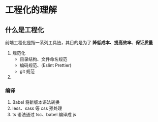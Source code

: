 # 工程化的理解

## 什么是工程化

前端工程化是指一系列工具链，其目的是为了 **降低成本、提高效率、保证质量**

1. 规范化
   - 目录结构、文件命名规范
   - 编码规范、(Eslint Prettier)
   - git 规范
2.

### 编译

1. Babel 将新版本语法转换
2. less、sass 等 css 预处理
3. ts 语法通过 tsc、babel 编译成 js
